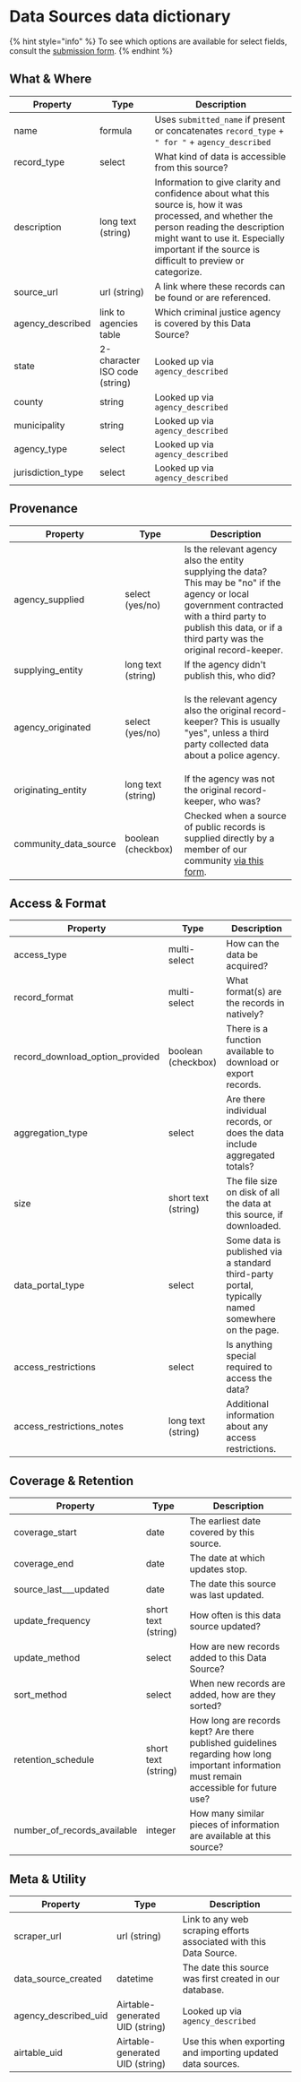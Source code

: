 # Data Sources data dictionary

{% hint style="info" %}
To see which options are available for select fields, consult the [submission form](https://airtable.com/shrJafakrcmTxHU2i).
{% endhint %}

## What & Where

| Property           | Type                          | Description                                                                                                                                                                                                                                |
| ------------------ | ----------------------------- | ------------------------------------------------------------------------------------------------------------------------------------------------------------------------------------------------------------------------------------------ |
| name               | formula                       | Uses `submitted_name` if present or concatenates `record_type` + `" for "` + `agency_described`                                                                                                                                            |
| record\_type       | select                        | What kind of data is accessible from this source?                                                                                                                                                                                          |
| description        | long text (string)            | Information to give clarity and confidence about what this source is, how it was processed, and whether the person reading the description might want to use it. Especially important if the source is difficult to preview or categorize. |
| source\_url        | url (string)                  | A link where these records can be found or are referenced.                                                                                                                                                                                 |
| agency\_described  | link to agencies table        | Which criminal justice agency is covered by this Data Source?                                                                                                                                                                              |
| state              | 2-character ISO code (string) | Looked up via `agency_described`                                                                                                                                                                                                           |
| county             | string                        | Looked up via `agency_described`                                                                                                                                                                                                           |
| municipality       | string                        | Looked up via `agency_described`                                                                                                                                                                                                           |
| agency\_type       | select                        | Looked up via `agency_described`                                                                                                                                                                                                           |
| jurisdiction\_type | select                        | Looked up via `agency_described`                                                                                                                                                                                                           |

## Provenance

| Property                | Type               | Description                                                                                                                                                                                                           |
| ----------------------- | ------------------ | --------------------------------------------------------------------------------------------------------------------------------------------------------------------------------------------------------------------- |
| agency\_supplied        | select (yes/no)    | Is the relevant agency also the entity supplying the data? This may be "no" if the agency or local government contracted with a third party to publish this data, or if a third party was the original record-keeper. |
| supplying\_entity       | long text (string) | If the agency didn't publish this, who did?                                                                                                                                                                           |
| agency\_originated      | select (yes/no)    | <p>Is the relevant agency also the original record-keeper? This is usually "yes", unless a third party collected data about a police agency.<br></p>                                                                  |
| originating\_entity     | long text (string) | If the agency was not the original record-keeper, who was?                                                                                                                                                            |
| community\_data\_source | boolean (checkbox) | Checked when a source of public records is supplied directly by a member of our community [via this form](contribute-data-sources.md#submit-data-youve-collected).                                                    |

## Access & Format

| Property                           | Type                | Description                                                                                      |
| ---------------------------------- | ------------------- | ------------------------------------------------------------------------------------------------ |
| access\_type                       | multi-select        | How can the data be acquired?                                                                    |
| record\_format                     | multi-select        | What format(s) are the records in natively?                                                      |
| record\_download\_option\_provided | boolean (checkbox)  | There is a function available to download or export records.                                     |
| aggregation\_type                  | select              | Are there individual records, or does the data include aggregated totals?                        |
| size                               | short text (string) | The file size on disk of all the data at this source, if downloaded.                             |
| data\_portal\_type                 | select              | Some data is published via a standard third-party portal, typically named somewhere on the page. |
| access\_restrictions               | select              | Is anything special required to access the data?                                                 |
| access\_restrictions\_notes        | long text (string)  | Additional information about any access restrictions.                                            |

## Coverage & Retention

| Property                       | Type                | Description                                                                                                                               |
| ------------------------------ | ------------------- | ----------------------------------------------------------------------------------------------------------------------------------------- |
| coverage\_start                | date                | The earliest date covered by this source.                                                                                                 |
| coverage\_end                  | date                | The date at which updates stop.                                                                                                           |
| source\_last_\__updated        | date                | The date this source was last updated.                                                                                                    |
| update\_frequency              | short text (string) | How often is this data source updated?                                                                                                    |
| update\_method                 | select              | How are new records added to this Data Source?                                                                                            |
| sort\_method                   | select              | When new records are added, how are they sorted?                                                                                          |
| retention\_schedule            | short text (string) | How long are records kept? Are there published guidelines regarding how long important information must remain accessible for future use? |
| number\_of\_records\_available | integer             | How many similar pieces of information are available at this source?                                                                      |

## Meta & Utility

| Property               | Type                            | Description                                                        |
| ---------------------- | ------------------------------- | ------------------------------------------------------------------ |
| scraper\_url           | url (string)                    | Link to any web scraping efforts associated with this Data Source. |
| data\_source\_created  | datetime                        | The date this source was first created in our database.            |
| agency\_described\_uid | Airtable-generated UID (string) | Looked up via `agency_described`                                   |
| airtable\_uid          | Airtable-generated UID (string) | Use this when exporting and importing updated data sources.        |

